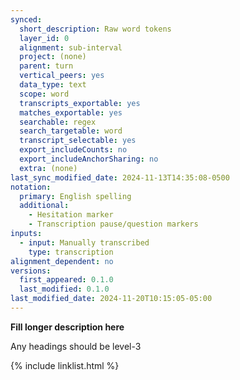 ```yaml
---
synced:
  short_description: Raw word tokens
  layer_id: 0
  alignment: sub-interval
  project: (none)
  parent: turn
  vertical_peers: yes
  data_type: text
  scope: word
  transcripts_exportable: yes
  matches_exportable: yes
  searchable: regex
  search_targetable: word
  transcript_selectable: yes
  export_includeCounts: no
  export_includeAnchorSharing: no
  extra: (none)
last_sync_modified_date: 2024-11-13T14:35:08-0500
notation:
  primary: English spelling
  additional:
    - Hesitation marker
    - Transcription pause/question markers
inputs:
  - input: Manually transcribed
    type: transcription
alignment_dependent: no
versions:
  first_appeared: 0.1.0
  last_modified: 0.1.0
last_modified_date: 2024-11-20T10:15:05-05:00
---
```


**Fill longer description here**

Any headings should be level-3


{% include linklist.html %}
